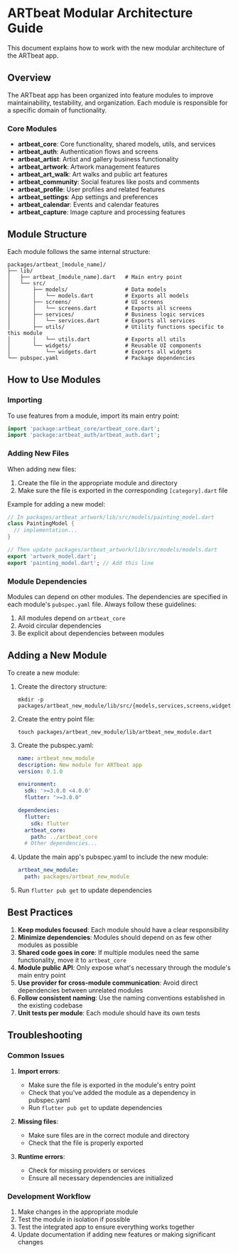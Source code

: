 # ARTbeat Modular Architecture Guide

This document explains how to work with the new modular architecture of the ARTbeat app.

## Overview

The ARTbeat app has been organized into feature modules to improve maintainability, testability, and organization. Each module is responsible for a specific domain of functionality.

### Core Modules

- **artbeat_core**: Core functionality, shared models, utils, and services
- **artbeat_auth**: Authentication flows and screens
- **artbeat_artist**: Artist and gallery business functionality
- **artbeat_artwork**: Artwork management features
- **artbeat_art_walk**: Art walks and public art features
- **artbeat_community**: Social features like posts and comments
- **artbeat_profile**: User profiles and related features
- **artbeat_settings**: App settings and preferences
- **artbeat_calendar**: Events and calendar features
- **artbeat_capture**: Image capture and processing features

## Module Structure

Each module follows the same internal structure:

```
packages/artbeat_[module_name]/
├── lib/
│   ├── artbeat_[module_name].dart   # Main entry point
│   └── src/
│       ├── models/                  # Data models
│       │   └── models.dart          # Exports all models
│       ├── screens/                 # UI screens
│       │   └── screens.dart         # Exports all screens
│       ├── services/                # Business logic services
│       │   └── services.dart        # Exports all services
│       ├── utils/                   # Utility functions specific to this module
│       │   └── utils.dart           # Exports all utils
│       └── widgets/                 # Reusable UI components
│           └── widgets.dart         # Exports all widgets
└── pubspec.yaml                     # Package dependencies
```

## How to Use Modules

### Importing

To use features from a module, import its main entry point:

```dart
import 'package:artbeat_core/artbeat_core.dart';
import 'package:artbeat_auth/artbeat_auth.dart';
```

### Adding New Files

When adding new files:

1. Create the file in the appropriate module and directory
2. Make sure the file is exported in the corresponding `[category].dart` file

Example for adding a new model:

```dart
// In packages/artbeat_artwork/lib/src/models/painting_model.dart
class PaintingModel {
  // implementation...
}

// Then update packages/artbeat_artwork/lib/src/models/models.dart
export 'artwork_model.dart';
export 'painting_model.dart'; // Add this line
```

### Module Dependencies

Modules can depend on other modules. The dependencies are specified in each module's `pubspec.yaml` file. Always follow these guidelines:

1. All modules depend on `artbeat_core`
2. Avoid circular dependencies
3. Be explicit about dependencies between modules

## Adding a New Module

To create a new module:

1. Create the directory structure:
   ```
   mkdir -p packages/artbeat_new_module/lib/src/{models,services,screens,widgets}
   ```

2. Create the entry point file:
   ```
   touch packages/artbeat_new_module/lib/artbeat_new_module.dart
   ```

3. Create the pubspec.yaml:
   ```yaml
   name: artbeat_new_module
   description: New module for ARTbeat app
   version: 0.1.0

   environment:
     sdk: '>=3.0.0 <4.0.0'
     flutter: ">=3.0.0"

   dependencies:
     flutter:
       sdk: flutter
     artbeat_core:
       path: ../artbeat_core
     # Other dependencies...
   ```

4. Update the main app's pubspec.yaml to include the new module:
   ```yaml
   artbeat_new_module:
     path: packages/artbeat_new_module
   ```

5. Run `flutter pub get` to update dependencies

## Best Practices

1. **Keep modules focused**: Each module should have a clear responsibility
2. **Minimize dependencies**: Modules should depend on as few other modules as possible
3. **Shared code goes in core**: If multiple modules need the same functionality, move it to `artbeat_core`
4. **Module public API**: Only expose what's necessary through the module's main entry point
5. **Use provider for cross-module communication**: Avoid direct dependencies between unrelated modules
6. **Follow consistent naming**: Use the naming conventions established in the existing codebase
7. **Unit tests per module**: Each module should have its own tests

## Troubleshooting

### Common Issues

1. **Import errors**: 
   - Make sure the file is exported in the module's entry point
   - Check that you've added the module as a dependency in pubspec.yaml
   - Run `flutter pub get` to update dependencies

2. **Missing files**:
   - Make sure files are in the correct module and directory
   - Check that the file is properly exported

3. **Runtime errors**:
   - Check for missing providers or services
   - Ensure all necessary dependencies are initialized

### Development Workflow

1. Make changes in the appropriate module
2. Test the module in isolation if possible
3. Test the integrated app to ensure everything works together
4. Update documentation if adding new features or making significant changes
